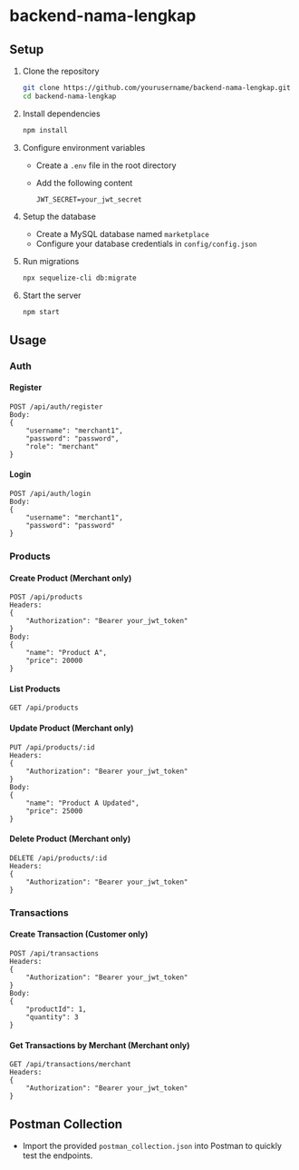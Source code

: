 # backend-nama-lengkap

## Setup

1. Clone the repository

    ```bash
    git clone https://github.com/yourusername/backend-nama-lengkap.git
    cd backend-nama-lengkap
    ```

2. Install dependencies

    ```bash
    npm install
    ```

3. Configure environment variables
    - Create a `.env` file in the root directory
    - Add the following content

        ```dotenv
        JWT_SECRET=your_jwt_secret
        ```

4. Setup the database
    - Create a MySQL database named `marketplace`
    - Configure your database credentials in `config/config.json`

5. Run migrations

    ```bash
    npx sequelize-cli db:migrate
    ```

6. Start the server

    ```bash
    npm start
    ```

## Usage

### Auth

#### Register

    POST /api/auth/register
    Body:
    {
        "username": "merchant1",
        "password": "password",
        "role": "merchant"
    }

#### Login

    POST /api/auth/login
    Body:
    {
        "username": "merchant1",
        "password": "password"
    }

### Products

#### Create Product (Merchant only)

    POST /api/products
    Headers:
    {
        "Authorization": "Bearer your_jwt_token"
    }
    Body:
    {
        "name": "Product A",
        "price": 20000
    }

#### List Products

    GET /api/products

#### Update Product (Merchant only)

    PUT /api/products/:id
    Headers:
    {
        "Authorization": "Bearer your_jwt_token"
    }
    Body:
    {
        "name": "Product A Updated",
        "price": 25000
    }

#### Delete Product (Merchant only)

    DELETE /api/products/:id
    Headers:
    {
        "Authorization": "Bearer your_jwt_token"
    }

### Transactions

#### Create Transaction (Customer only)

    POST /api/transactions
    Headers:
    {
        "Authorization": "Bearer your_jwt_token"
    }
    Body:
    {
        "productId": 1,
        "quantity": 3
    }

#### Get Transactions by Merchant (Merchant only)

    GET /api/transactions/merchant
    Headers:
    {
        "Authorization": "Bearer your_jwt_token"
    }

## Postman Collection

- Import the provided `postman_collection.json` into Postman to quickly test the endpoints.
